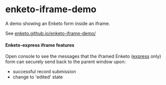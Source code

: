 enketo-iframe-demo
==================

A demo showing an Enketo form inside an iframe. 

See [enketo.github.io/enketo-iframe-demo/](http://enketo.github.io/enketo-iframe-demo/)


#### Enketo-express iframe features

Open console to see the messages that the iframed Enketo ([express](https://github.com/enketo/enketo-express) only) form can securely send back to the parent window upon:

* successful record submission
* change to 'edited' state

